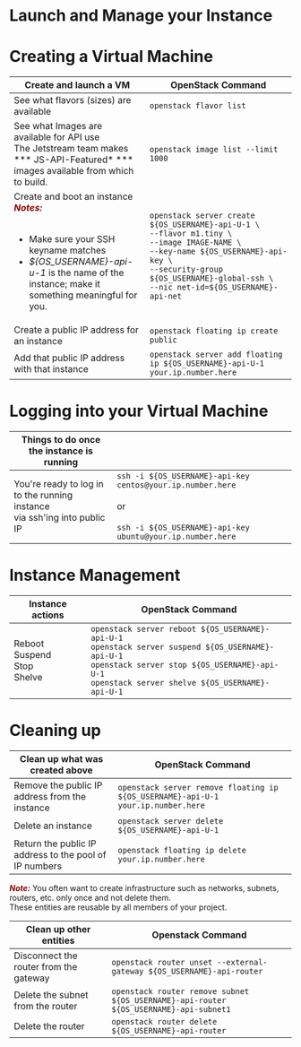# Launch and Manage your Instance

# Creating a Virtual Machine

| Create and launch a VM    | OpenStack Command |
|----- | ----- |
| See what flavors (sizes) are available | ```openstack flavor list``` |
| See what Images are available for API use<br>The Jetstream team makes *** JS-API-Featured* *** <br>images available from which to build.| ```openstack image list --limit 1000``` |
| Create and boot an instance<br><span style="color:darkred">***Notes:***</span><br><br><ul><li>Make sure your SSH keyname matches</li><li>*${OS_USERNAME}-api-u-1* is the name of the<br>instance; make it something meaningful for you.</li>     | ```openstack server create ${OS_USERNAME}-api-U-1 \```<br>```--flavor m1.tiny \```<br>```--image IMAGE-NAME \```<br>```--key-name ${OS_USERNAME}-api-key \```<br>```--security-group ${OS_USERNAME}-global-ssh \```<br>```--nic net-id=${OS_USERNAME}-api-net``` |
| Create a public IP address for an instance    | ```openstack floating ip create public```|
| Add that public IP address with that instance | ```openstack server add floating ip ${OS_USERNAME}-api-U-1 your.ip.number.here``` |

# Logging into your Virtual Machine

| Things to do once the instance is running ||
| ----- | -----|
| You're ready to log in to the running instance<br>via ssh'ing into public IP  | ```ssh -i ${OS_USERNAME}-api-key centos@your.ip.number.here```<br><br> or <br><br>```ssh -i ${OS_USERNAME}-api-key ubuntu@your.ip.number.here``` |


# Instance Management

|Instance actions | OpenStack Command | 
| ----- | ----- |
| Reboot<br>Suspend<br>Stop<br>Shelve<br>  | ```openstack server reboot ${OS_USERNAME}-api-U-1```<br>```openstack server suspend ${OS_USERNAME}-api-U-1```<br>```openstack server stop ${OS_USERNAME}-api-U-1```<br>```openstack server shelve ${OS_USERNAME}-api-U-1```   |

# Cleaning up
| Clean up what was created above       | OpenStack Command   |
| ----- | ----- |
| Remove the public IP address from the instance | ```openstack server remove floating ip ${OS_USERNAME}-api-U-1 your.ip.number.here```  |
| Delete an instance    | ```openstack server delete ${OS_USERNAME}-api-U-1```  |
| Return the public IP address to the pool of IP numbers | ```openstack floating ip delete your.ip.number.here```        |

<span style="color:darkred">***Note:***</span> You often want to create infrastructure such as networks, subnets, routers, etc. only once and not delete them.<br>    These entities are reusable by all members of your project.

| Clean up other entities     | Openstack Command |
| ---- | ---- |
| Disconnect the router from the gateway        | ```openstack router unset --external-gateway ${OS_USERNAME}-api-router```     |
| Delete the subnet from the router     | ```openstack router remove subnet ${OS_USERNAME}-api-router ${OS_USERNAME}-api-subnet1```     |
| Delete the router     | ```openstack router delete ${OS_USERNAME}-api-router```       |
